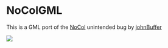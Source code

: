 # NoColGML
This is a GML port of the [NoCol](https://github.com/johnBuffer/NoCol) unintended bug by [johnBuffer](https://github.com/johnBuffer/NoCol)


![](https://i.imgur.com/vJoBrzA.gif)